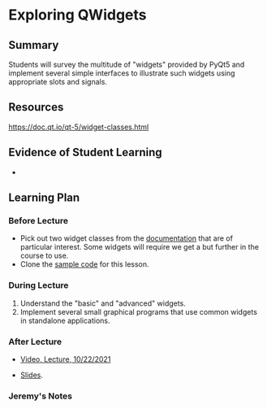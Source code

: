# Exploring QWidgets

## Summary

Students will survey the multitude of "widgets" provided by PyQt5 and
implement several simple interfaces to illustrate such widgets using
appropriate slots and signals.

## Resources

https://doc.qt.io/qt-5/widget-classes.html




##  Evidence of Student Learning

  - 

## Learning Plan


### Before Lecture

  - Pick out two widget classes from the [documentation](https://doc.qt.io/qt-5/widget-classes.html) that are of particular interest.  Some widgets will require we get a but further in the course to use.
  - Clone the [sample code](comingsoon) for this lesson.

### During Lecture

  1. Understand the "basic" and "advanced" widgets.
  2. Implement several small graphical programs that use
     common widgets in standalone applications. 

### After Lecture

   - [Video, Lecture, 10/22/2021](https://mediasite.k-state.edu/mediasite/Play/ab9c1db2bac54bad9718a5433942f17b1d)  

   - [Slides]().

### Jeremy's Notes

